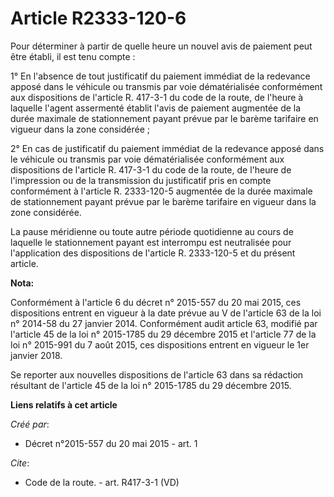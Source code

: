 # Article R2333-120-6

Pour déterminer à partir de quelle heure un nouvel avis de paiement peut être établi, il est tenu compte : 

1° En l'absence de tout justificatif du paiement immédiat de la redevance apposé dans le véhicule ou transmis par voie
dématérialisée conformément aux dispositions de l'article R. 417-3-1 du code de la route, de l'heure à laquelle l'agent
assermenté établit l'avis de paiement augmentée de la durée maximale de stationnement payant prévue par le barème tarifaire
en vigueur dans la zone considérée ; 

2° En cas de justificatif du paiement immédiat de la redevance apposé dans le véhicule ou transmis par voie dématérialisée
conformément aux dispositions de l'article R. 417-3-1 du code de la route, de l'heure de l'impression ou de la transmission
du justificatif pris en compte conformément à l'article R. 2333-120-5 augmentée de la durée maximale de stationnement payant
prévue par le barème tarifaire en vigueur dans la zone considérée. 

La pause méridienne ou toute autre période quotidienne au cours de laquelle le stationnement payant est interrompu est
neutralisée pour l'application des dispositions de l'article R. 2333-120-5 et du présent article.

**Nota:**

Conformément à l'article 6 du décret n° 2015-557 du 20 mai 2015, ces dispositions entrent en vigueur à la date prévue au V de
l'article 63 de la loi n° 2014-58 du 27 janvier 2014. Conformément audit article 63, modifié par l'article 45 de la loi n°
2015-1785 du 29 décembre 2015 et l'article 77 de la loi n° 2015-991 du 7 août 2015, ces dispositions entrent en vigueur le
1er janvier 2018. 

Se reporter aux nouvelles dispositions de l'article 63 dans sa rédaction résultant de l'article 45 de la loi n° 2015-1785 du
29 décembre 2015.

**Liens relatifs à cet article**

_Créé par_:

  - Décret n°2015-557 du 20 mai 2015 - art. 1

_Cite_:

  - Code de la route. - art. R417-3-1 (VD)
